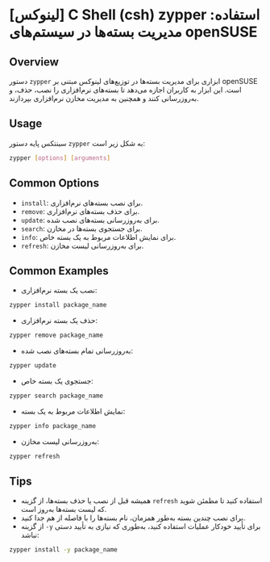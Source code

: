 # [لینوکس] C Shell (csh) zypper استفاده: مدیریت بسته‌ها در سیستم‌های openSUSE

## Overview
دستور `zypper` ابزاری برای مدیریت بسته‌ها در توزیع‌های لینوکس مبتنی بر openSUSE است. این ابزار به کاربران اجازه می‌دهد تا بسته‌های نرم‌افزاری را نصب، حذف، و به‌روزرسانی کنند و همچنین به مدیریت مخازن نرم‌افزاری بپردازند.

## Usage
سینتکس پایه دستور `zypper` به شکل زیر است:

```bash
zypper [options] [arguments]
```

## Common Options
- `install`: برای نصب بسته‌های نرم‌افزاری.
- `remove`: برای حذف بسته‌های نرم‌افزاری.
- `update`: برای به‌روزرسانی بسته‌های نصب شده.
- `search`: برای جستجوی بسته‌ها در مخازن.
- `info`: برای نمایش اطلاعات مربوط به یک بسته خاص.
- `refresh`: برای به‌روزرسانی لیست مخازن.

## Common Examples
- نصب یک بسته نرم‌افزاری:
```bash
zypper install package_name
```

- حذف یک بسته نرم‌افزاری:
```bash
zypper remove package_name
```

- به‌روزرسانی تمام بسته‌های نصب شده:
```bash
zypper update
```

- جستجوی یک بسته خاص:
```bash
zypper search package_name
```

- نمایش اطلاعات مربوط به یک بسته:
```bash
zypper info package_name
```

- به‌روزرسانی لیست مخازن:
```bash
zypper refresh
```

## Tips
- همیشه قبل از نصب یا حذف بسته‌ها، از گزینه `refresh` استفاده کنید تا مطمئن شوید که لیست بسته‌ها به‌روز است.
- برای نصب چندین بسته به‌طور همزمان، نام بسته‌ها را با فاصله از هم جدا کنید.
- از گزینه `-y` برای تأیید خودکار عملیات استفاده کنید، به‌طوری که نیازی به تأیید دستی نباشد:
```bash
zypper install -y package_name
```